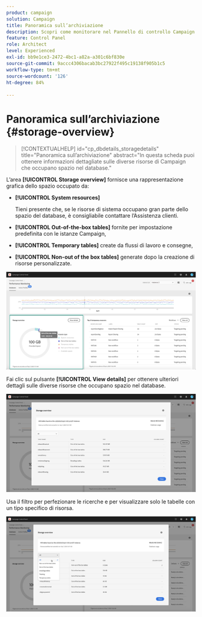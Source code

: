 ```yaml
---
product: campaign
solution: Campaign
title: Panoramica sull’archiviazione
description: Scopri come monitorare nel Pannello di controllo Campaign le diverse risorse di Campaign che occupano spazio nel database sulle istanze.
feature: Control Panel
role: Architect
level: Experienced
exl-id: bb9e1ce3-2472-4bc1-a82a-a301c6bf830e
source-git-commit: 9accc4306bacab3bc27922f495c19138f905b1c5
workflow-type: tm+mt
source-wordcount: '126'
ht-degree: 84%

---
```


# Panoramica sull’archiviazione {#storage-overview}

>[!CONTEXTUALHELP]
>id="cp_dbdetails_storagedetails"
>title="Panoramica sull’archiviazione"
>abstract="In questa scheda puoi ottenere informazioni dettagliate sulle diverse risorse di Campaign che occupano spazio nel database."

L’area **[!UICONTROL Storage overview]** fornisce una rappresentazione grafica dello spazio occupato da:

* **[!UICONTROL System resources]**

   Tieni presente che, se le risorse di sistema occupano gran parte dello spazio del database, è consigliabile contattare l’Assistenza clienti.

* **[!UICONTROL Out-of-the-box tables]** fornite per impostazione predefinita con le istanze Campaign,
* **[!UICONTROL Temporary tables]** create da flussi di lavoro e consegne,
* **[!UICONTROL Non-out of the box tables]** generate dopo la creazione di risorse personalizzate.

![](assets/database-storage-overview.png)

Fai clic sul pulsante **[!UICONTROL View details]** per ottenere ulteriori dettagli sulle diverse risorse che occupano spazio nel database.

![](assets/database-storage-details.png)

Usa il filtro per perfezionare le ricerche e per visualizzare solo le tabelle con un tipo specifico di risorsa.

![](assets/database-storage-overview-filter.png)
